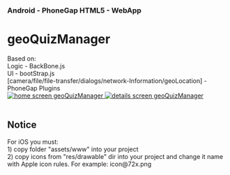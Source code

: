 <h3>Android - PhoneGap HTML5 - WebApp<h3>
<h1>geoQuizManager</h1>
Based on:<br>
Logic - BackBone.js<br>
UI - bootStrap.js<br>
[camera/file/file-transfer/dialogs/network-Information/geoLocation] - PhoneGap Plugins
<br>
<a target="_blank" href="/cyberkatze/geoQuizManager/blob/master/s1.png" style="width:200px;">
<img style="max-width:100%;" title="home screen geoQuizManager" alt="home screen geoQuizManager" src="/cyberkatze/geoQuizManager/raw/master/s1.png">
</a>
<a target="_blank" href="/cyberkatze/geoQuizManager/blob/master/s2.png" style="width:200px;">
<img style="max-width:100%;" title="details screen geoQuizManager" alt="details screen geoQuizManager" src="/cyberkatze/geoQuizManager/raw/master/s2.png">
</a>
<br>
<br>
<h2>Notice</h2>
For iOS you must:<br>
1) copy folder "assets/www" into your project<br>
2) copy icons from "res/drawable" dir into your project and change it name with Apple icon rules. For example: icon@72x.png  

